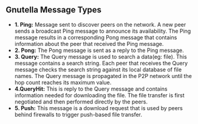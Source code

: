 ## Gnutella Message Types

- **1. Ping:** Message sent to discover peers on the network. A new peer sends a broadcast Ping message to announce its availability. The Ping message results in a
corresponding Pong message that contains information about the peer that received the Ping message.
- **2. Pong:** The Pong message is sent as a reply to the Ping message.
- **3. Query:** The Query message is used to search a data(eg: file). This message contains a search string. Each peer that receives the Query message checks the search
string against its local database of file names. The Query message is propagated in the P2P network until the hop count reaches its maximum value.
- **4.QueryHit:** This is reply to the Query message and contains information needed for downloading the file. The file transfer is first negotiated and then performed directly by the peers.
- **5. Push:** This message is a download request that is used by peers behind firewalls to trigger push-based file transfer.
